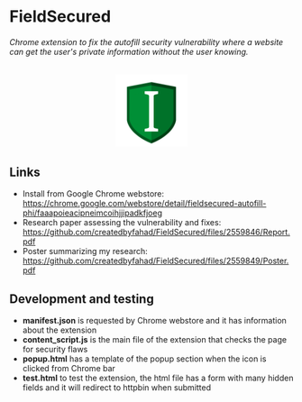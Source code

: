 # FieldSecured
###### Chrome extension to fix the autofill security vulnerability where a website can get the user's private information without the user knowing.
<p align="center">
  <img src="https://github.com/createdbyfahad/FieldSecured/blob/master/icons/icon128.png" width="128"/>
</p>

## Links
- Install from Google Chrome webstore: https://chrome.google.com/webstore/detail/fieldsecured-autofill-phi/faaapoieacipneimcoihjjipadkfjoeg
- Research paper assessing the vulnerability and fixes: https://github.com/createdbyfahad/FieldSecured/files/2559846/Report.pdf
- Poster summarizing my research: https://github.com/createdbyfahad/FieldSecured/files/2559849/Poster.pdf

## Development and testing
- **manifest.json** is requested by Chrome webstore and it has information about the extension
- **content_script.js** is the main file of the extension that checks the page for security flaws
- **popup.html** has a template of the popup section when the icon is clicked from Chrome bar
- **test.html** to test the extension, the html file has a form with many hidden fields and it will redirect to httpbin when submitted
